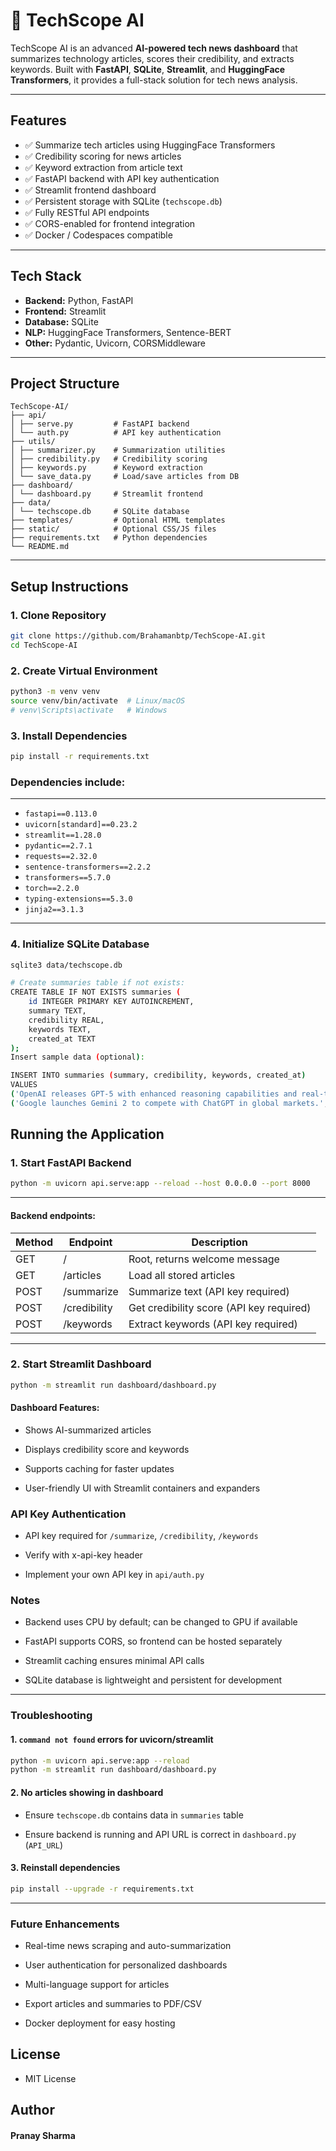 # 🧠 TechScope AI

TechScope AI is an advanced **AI-powered tech news dashboard** that summarizes technology articles, scores their credibility, and extracts keywords. Built with **FastAPI**, **SQLite**, **Streamlit**, and **HuggingFace Transformers**, it provides a full-stack solution for tech news analysis.

---
## Features

- ✅ Summarize tech articles using HuggingFace Transformers
- ✅ Credibility scoring for news articles
- ✅ Keyword extraction from article text
- ✅ FastAPI backend with API key authentication
- ✅ Streamlit frontend dashboard
- ✅ Persistent storage with SQLite (`techscope.db`)
- ✅ Fully RESTful API endpoints
- ✅ CORS-enabled for frontend integration
- ✅ Docker / Codespaces compatible

---

## Tech Stack

- **Backend:** Python, FastAPI
- **Frontend:** Streamlit
- **Database:** SQLite
- **NLP:** HuggingFace Transformers, Sentence-BERT
- **Other:** Pydantic, Uvicorn, CORSMiddleware

---

## Project Structure
```
TechScope-AI/
├── api/
│ ├── serve.py         # FastAPI backend
│ └── auth.py          # API key authentication
├── utils/
│ ├── summarizer.py    # Summarization utilities
│ ├── credibility.py   # Credibility scoring
│ ├── keywords.py      # Keyword extraction
│ └── save_data.py     # Load/save articles from DB
├── dashboard/
│ └── dashboard.py     # Streamlit frontend
├── data/
│ └── techscope.db     # SQLite database
├── templates/         # Optional HTML templates
├── static/            # Optional CSS/JS files
├── requirements.txt   # Python dependencies
└── README.md
```
---

## Setup Instructions

### 1. Clone Repository
```bash
git clone https://github.com/Brahamanbtp/TechScope-AI.git
cd TechScope-AI
```
### 2. Create Virtual Environment
```bash
python3 -m venv venv
source venv/bin/activate  # Linux/macOS
# venv\Scripts\activate   # Windows
```
### 3. Install Dependencies
```bash
pip install -r requirements.txt
```
### Dependencies include:
---
- `fastapi==0.113.0`
- `uvicorn[standard]==0.23.2`
- `streamlit==1.28.0`
- `pydantic==2.7.1`
- `requests==2.32.0`
- `sentence-transformers==2.2.2`
- `transformers==5.7.0`
- `torch==2.2.0`
- `typing-extensions==5.3.0`
- `jinja2==3.1.3`

---

### 4. Initialize SQLite Database
```bash
sqlite3 data/techscope.db
```
```bash
# Create summaries table if not exists:
CREATE TABLE IF NOT EXISTS summaries (
    id INTEGER PRIMARY KEY AUTOINCREMENT,
    summary TEXT,
    credibility REAL,
    keywords TEXT,
    created_at TEXT
);
Insert sample data (optional):
```
```bash
INSERT INTO summaries (summary, credibility, keywords, created_at)
VALUES
('OpenAI releases GPT-5 with enhanced reasoning capabilities and real-time memory.', 0.96, 'OpenAI,GPT-5,AI', '2025-07-22 10:00:00'),
('Google launches Gemini 2 to compete with ChatGPT in global markets.', 0.92, 'Google,Gemini,AI', '2025-07-21 14:30:00');
```

## Running the Application
### 1. Start FastAPI Backend
```bash
python -m uvicorn api.serve:app --reload --host 0.0.0.0 --port 8000
```
---
#### Backend endpoints:

|Method	|Endpoint	    |Description|
|-------|-----------    |------------|
|GET	|/	            |Root, returns welcome message|
|GET	|/articles	    |Load all stored articles|
|POST	|/summarize	    |Summarize text (API key required)|
|POST	|/credibility	|Get credibility score (API key required)|
|POST	|/keywords	    |Extract keywords (API key required)|
---

### 2. Start Streamlit Dashboard
```bash
python -m streamlit run dashboard/dashboard.py  
```

#### Dashboard Features:

- Shows AI-summarized articles

- Displays credibility score and keywords

- Supports caching for faster updates

- User-friendly UI with Streamlit containers and expanders

### API Key Authentication
- API key required for `/summarize`, `/credibility`, `/keywords`

- Verify with x-api-key header

- Implement your own API key in `api/auth.py`

### Notes
- Backend uses CPU by default; can be changed to GPU if available

- FastAPI supports CORS, so frontend can be hosted separately

- Streamlit caching ensures minimal API calls

- SQLite database is lightweight and persistent for development
--- 
### Troubleshooting
#### 1. `command not found` errors for uvicorn/streamlit

```bash
python -m uvicorn api.serve:app --reload
python -m streamlit run dashboard/dashboard.py
```
#### 2. No articles showing in dashboard

- Ensure `techscope.db` contains data in `summaries` table

- Ensure backend is running and API URL is correct in `dashboard.py` (`API_URL`)

#### 3. Reinstall dependencies

```bash
pip install --upgrade -r requirements.txt
```
---
### Future Enhancements
- Real-time news scraping and auto-summarization

- User authentication for personalized dashboards

- Multi-language support for articles

- Export articles and summaries to PDF/CSV

- Docker deployment for easy hosting

## License
- MIT License

## Author
#### Pranay Sharma
